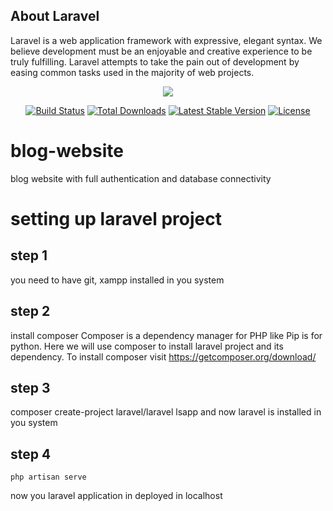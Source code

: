 ## About Laravel

Laravel is a web application framework with expressive, elegant syntax. We believe development must be an enjoyable and creative experience to be truly fulfilling. Laravel attempts to take the pain out of development by easing common tasks used in the majority of web projects.

<p align="center"><img src="https://laravel.com/assets/img/components/logo-laravel.svg"></p>

<p align="center">
<a href="https://travis-ci.org/laravel/framework"><img src="https://travis-ci.org/laravel/framework.svg" alt="Build Status"></a>
<a href="https://packagist.org/packages/laravel/framework"><img src="https://poser.pugx.org/laravel/framework/d/total.svg" alt="Total Downloads"></a>
<a href="https://packagist.org/packages/laravel/framework"><img src="https://poser.pugx.org/laravel/framework/v/stable.svg" alt="Latest Stable Version"></a>
<a href="https://packagist.org/packages/laravel/framework"><img src="https://poser.pugx.org/laravel/framework/license.svg" alt="License"></a>
</p>

# blog-website
blog website with full authentication and database connectivity


# setting up laravel project

## step 1
you need to have git, xampp  installed in you system

## step 2
install composer
Composer is a dependency manager for PHP like Pip is for python. Here we will use composer to install laravel project and its dependency. To install composer visit https://getcomposer.org/download/
## step 3
composer create-project laravel/laravel lsapp
and now laravel is installed in you system 

## step 4
```
php artisan serve
```
now you laravel application in deployed in localhost 

